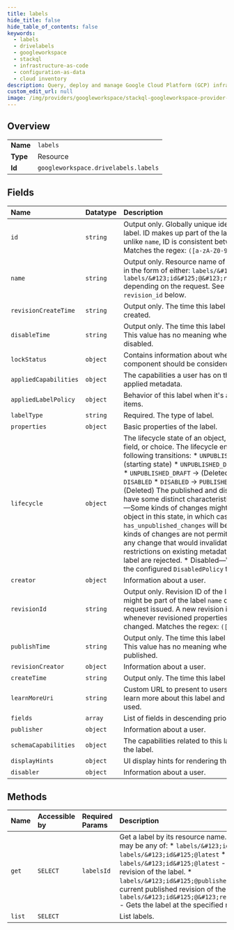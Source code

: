 ```yaml
---
title: labels
hide_title: false
hide_table_of_contents: false
keywords:
  - labels
  - drivelabels
  - googleworkspace    
  - stackql
  - infrastructure-as-code
  - configuration-as-data
  - cloud inventory
description: Query, deploy and manage Google Cloud Platform (GCP) infrastructure and resources using SQL
custom_edit_url: null
image: /img/providers/googleworkspace/stackql-googleworkspace-provider-featured-image.png
---
```

  
    

## Overview
<table><tbody>
<tr><td><b>Name</b></td><td><code>labels</code></td></tr>
<tr><td><b>Type</b></td><td>Resource</td></tr>
<tr><td><b>Id</b></td><td><code>googleworkspace.drivelabels.labels</code></td></tr>
</tbody></table>

## Fields
| Name | Datatype | Description |
|:-----|:---------|:------------|
| `id` | `string` | Output only. Globally unique identifier of this label. ID makes up part of the label `name`, but unlike `name`, ID is consistent between revisions. Matches the regex: `([a-zA-Z0-9])+` |
| `name` | `string` | Output only. Resource name of the label. Will be in the form of either: `labels/&#123;id&#125;` or `labels/&#123;id&#125;@&#123;revision_id&#125;` depending on the request. See `id` and `revision_id` below. |
| `revisionCreateTime` | `string` | Output only. The time this label revision was created. |
| `disableTime` | `string` | Output only. The time this label was disabled. This value has no meaning when the label is not disabled. |
| `lockStatus` | `object` | Contains information about whether a label component should be considered locked. |
| `appliedCapabilities` | `object` | The capabilities a user has on this label's applied metadata. |
| `appliedLabelPolicy` | `object` | Behavior of this label when it's applied to Drive items. |
| `labelType` | `string` | Required. The type of label. |
| `properties` | `object` | Basic properties of the label. |
| `lifecycle` | `object` | The lifecycle state of an object, such as label, field, or choice. The lifecycle enforces the following transitions: * `UNPUBLISHED_DRAFT` (starting state) * `UNPUBLISHED_DRAFT` -&gt; `PUBLISHED` * `UNPUBLISHED_DRAFT` -&gt; (Deleted) * `PUBLISHED` -&gt; `DISABLED` * `DISABLED` -&gt; `PUBLISHED` * `DISABLED` -&gt; (Deleted) The published and disabled states have some distinct characteristics: * Published—Some kinds of changes might be made to an object in this state, in which case `has_unpublished_changes` will be true. Also, some kinds of changes are not permitted. Generally, any change that would invalidate or cause new restrictions on existing metadata related to the label are rejected. * Disabled—When disabled, the configured `DisabledPolicy` takes effect. |
| `creator` | `object` | Information about a user. |
| `revisionId` | `string` | Output only. Revision ID of the label. Revision ID might be part of the label `name` depending on the request issued. A new revision is created whenever revisioned properties of a label are changed. Matches the regex: `([a-zA-Z0-9])+` |
| `publishTime` | `string` | Output only. The time this label was published. This value has no meaning when the label is not published. |
| `revisionCreator` | `object` | Information about a user. |
| `createTime` | `string` | Output only. The time this label was created. |
| `learnMoreUri` | `string` | Custom URL to present to users to allow them to learn more about this label and how it should be used. |
| `fields` | `array` | List of fields in descending priority order. |
| `publisher` | `object` | Information about a user. |
| `schemaCapabilities` | `object` | The capabilities related to this label when editing the label. |
| `displayHints` | `object` | UI display hints for rendering the label. |
| `disabler` | `object` | Information about a user. |
## Methods
| Name | Accessible by | Required Params | Description |
|:-----|:--------------|:----------------|:------------|
| `get` | `SELECT` | `labelsId` | Get a label by its resource name. Resource name may be any of: * `labels/&#123;id&#125;` - See `labels/&#123;id&#125;@latest` * `labels/&#123;id&#125;@latest` - Gets the latest revision of the label. * `labels/&#123;id&#125;@published` - Gets the current published revision of the label. * `labels/&#123;id&#125;@&#123;revision_id&#125;` - Gets the label at the specified revision ID. |
| `list` | `SELECT` |  | List labels. |
